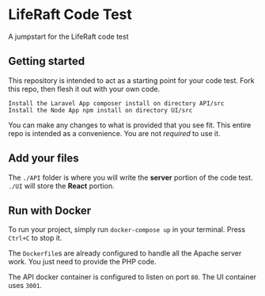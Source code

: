 # LifeRaft Code Test

A jumpstart for the LifeRaft code test

## Getting started

This repository is intended to act as a starting point for your code test. Fork this repo, then flesh it out with your own code.
```
Install the Laravel App composer install on directory API/src
Install the Node App npm install on directory UI/src
```

You can make any changes to what is provided that you see fit. This entire repo is intended as a convenience. You are not *required* to use it.

## Add your files
The `./API` folder is where you will write the **server** portion of the code test. `./UI` will store the **React** portion.

## Run with Docker
To run your project, simply run `docker-compose up` in your terminal. Press `Ctrl+C` to stop it.

The `Dockerfile`s are already configured to handle all the Apache server work. You just need to provide the PHP code.

The API docker container is configured to listen on port `80`. The UI container uses `3001`.

